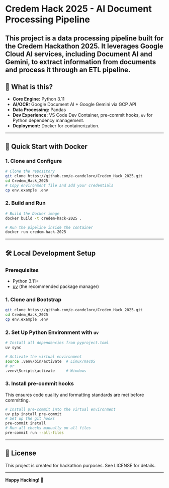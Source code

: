 # Credem Hack 2025 - AI Document Processing Pipeline

This project is a data processing pipeline built for the Credem Hackathon 2025. It leverages Google Cloud AI services, including Document AI and Gemini, to extract information from documents and process it through an ETL pipeline.
---
## 🚦 What is this?
- **Core Engine:** Python 3.11
- **AI/OCR:** Google Document AI + Google Gemini via GCP API
- **Data Processing:** Pandas
- **Dev Experience:** VS Code Dev Container, pre-commit hooks, `uv` for Python dependency management.
- **Deployment:** Docker for containerization.
---
## 🏁 Quick Start with Docker

### 1. **Clone and Configure**
```bash
# Clone the repository
git clone https://github.com/e-candeloro/Credem_Hack_2025.git
cd Credem_Hack_2025
# Copy environment file and add your credentials
cp env.example .env
```
### 2. **Build and Run**
```bash
# Build the Docker image
docker build -t credem-hack-2025 .

# Run the pipeline inside the container
docker run credem-hack-2025
```
---
## 🛠️ Local Development Setup

### Prerequisites
- Python 3.11+
- [uv](https://astral.sh/docs/uv/installation/) (the recommended package manager)

### 1. **Clone and Bootstrap**
```bash
git clone https://github.com/e-candeloro/Credem_Hack_2025.git
cd Credem_Hack_2025
cp env.example .env
```

### 2. **Set Up Python Environment with `uv`**
```bash
# Install all dependencies from pyproject.toml
uv sync

# Activate the virtual environment
source .venv/bin/activate  # Linux/macOS
# or
.venv\Scripts\activate     # Windows
```

### 3. **Install pre-commit hooks**
This ensures code quality and formatting standards are met before committing.
```bash
# Install pre-commit into the virtual environment
uv pip install pre-commit
# Set up the git hooks
pre-commit install
# Run all checks manually on all files
pre-commit run --all-files
```

---

## 📄 License
This project is created for hackathon purposes. See LICENSE for details.

---

**Happy Hacking! 🚀**
